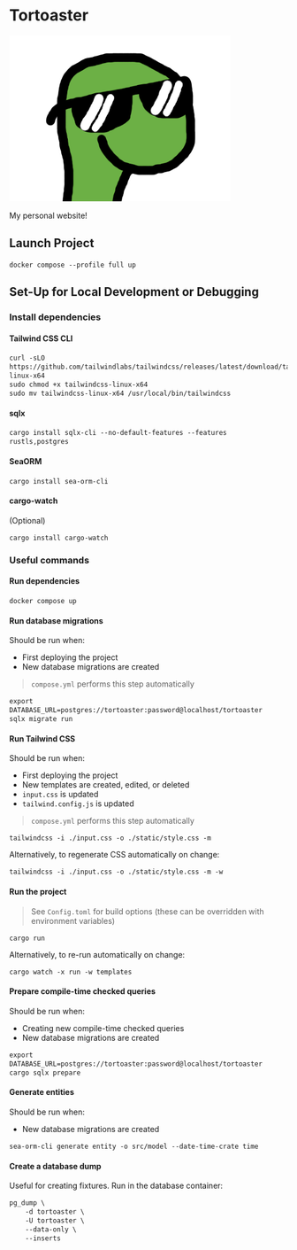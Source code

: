 # Tortoaster

![Logo](bucket_data/thumbnails/d410d185-f372-43e4-bc4b-888bada43d83)

My personal website!

## Launch Project

```shell
docker compose --profile full up
```

## Set-Up for Local Development or Debugging

### Install dependencies

#### Tailwind CSS CLI

```shell
curl -sLO https://github.com/tailwindlabs/tailwindcss/releases/latest/download/tailwindcss-linux-x64
sudo chmod +x tailwindcss-linux-x64
sudo mv tailwindcss-linux-x64 /usr/local/bin/tailwindcss
```

#### sqlx

```shell
cargo install sqlx-cli --no-default-features --features rustls,postgres
```

#### SeaORM

```shell
cargo install sea-orm-cli
```

#### cargo-watch

(Optional)

```shell
cargo install cargo-watch
```

### Useful commands

#### Run dependencies

```shell
docker compose up
```

#### Run database migrations

Should be run when:

* First deploying the project
* New database migrations are created

> `compose.yml` performs this step automatically

```shell
export DATABASE_URL=postgres://tortoaster:password@localhost/tortoaster
sqlx migrate run
```

#### Run Tailwind CSS

Should be run when:

* First deploying the project
* New templates are created, edited, or deleted
* `input.css` is updated
* `tailwind.config.js` is updated

> `compose.yml` performs this step automatically

```shell
tailwindcss -i ./input.css -o ./static/style.css -m
```

Alternatively, to regenerate CSS automatically on change:

```shell
tailwindcss -i ./input.css -o ./static/style.css -m -w
```

#### Run the project

> See `Config.toml` for build options (these can be overridden with environment variables)

```shell
cargo run
```

Alternatively, to re-run automatically on change:

```shell
cargo watch -x run -w templates
```

#### Prepare compile-time checked queries

Should be run when:

* Creating new compile-time checked queries
* New database migrations are created

```shell
export DATABASE_URL=postgres://tortoaster:password@localhost/tortoaster
cargo sqlx prepare
```

#### Generate entities

Should be run when:

* New database migrations are created

```shell
sea-orm-cli generate entity -o src/model --date-time-crate time
```

#### Create a database dump

Useful for creating fixtures. Run in the database container:

```shell
pg_dump \
	-d tortoaster \
	-U tortoaster \
	--data-only \
	--inserts
```
